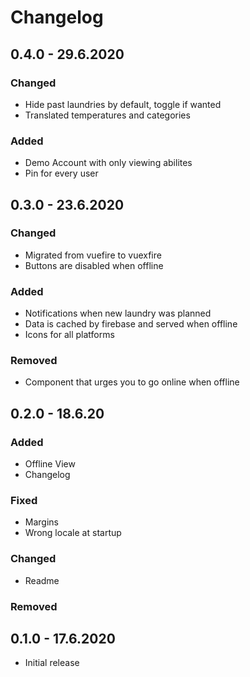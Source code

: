 # Changelog

## 0.4.0 - 29.6.2020

### Changed

- Hide past laundries by default, toggle if wanted
- Translated temperatures and categories

### Added

- Demo Account with only viewing abilites
- Pin for every user


## 0.3.0 - 23.6.2020

### Changed

- Migrated from vuefire to vuexfire
- Buttons are disabled when offline

### Added

- Notifications when new laundry was planned
- Data is cached by firebase and served when offline
- Icons for all platforms

### Removed

- Component that urges you to go online when offline

## 0.2.0 - 18.6.20

### Added

- Offline View
- Changelog

### Fixed

- Margins
- Wrong locale at startup

### Changed

- Readme

### Removed

## 0.1.0 - 17.6.2020

- Initial release
